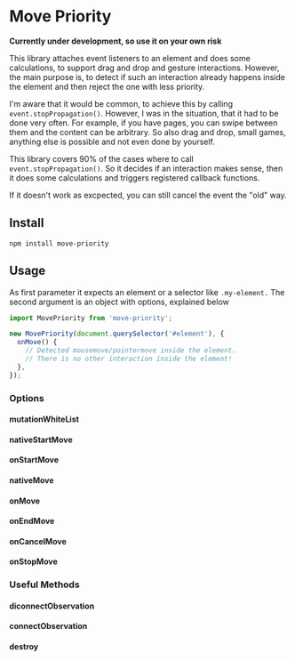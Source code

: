 # Move Priority

**Currently under development, so use it on your own risk**

This library attaches event listeners to an element and does some calculations,
to support drag and drop and gesture interactions.
However, the main purpose is, to detect if such an interaction
already happens inside the element and then reject the one with less priority.

I'm aware that it would be common, to achieve this by calling `event.stopPropagation()`.
However, I was in the situation, that it had to be done very often.
For example, if you have pages, you can swipe between them and the content can be arbitrary.
So also drag and drop, small games, anything else is possible
and not even done by yourself.

This library covers 90% of the cases
where to call `event.stopPropagation()`.
So it decides if an interaction makes sense,
then it does some calculations
and triggers registered callback functions.

If it doesn't work as excpected, you can still cancel the event the "old" way.

## Install

`npm install move-priority`

## Usage

As first parameter it expects an element or a selector like `.my-element.`
The second argument is an object with options, explained below

```js
import MovePriority from 'move-priority';

new MovePriority(document.querySelector('#element'), {
  onMove() {
    // Detected mousemove/pointermove inside the element.
    // There is no other interaction inside the element!
  },
});
```

### Options

#### mutationWhiteList

#### nativeStartMove

#### onStartMove

#### nativeMove

#### onMove

#### onEndMove

#### onCancelMove

#### onStopMove

### Useful Methods

#### diconnectObservation

#### connectObservation

#### destroy
